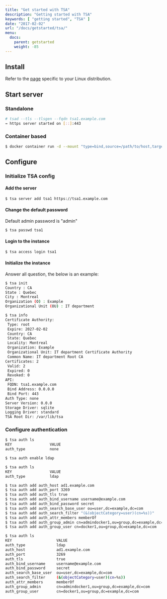 ```yaml
---
title: "Get started with TSA"
description: "Getting started with TSA"
keywords: [ "getting started", "TSA" ]
date: "2017-02-02"
url: "/docs/getstarted/tsa/"
menu:
  docs:
    parent: getstarted
    weight: -85
---
```


## Install

Refer to the [page](../installation/index.md) specific to your Linux distribution.

## Start server
### Standalone

```bash
# tsad --tls --tlsgen --fqdn tsa1.example.com
⇛ https server started on [::]:443
```

### Container based

```bash
$ docker container run -d --mount "type=bind,source=/path/to/host,target=/var/lib/tsa" -p 443:443 kassisol/tsa:x.x.x --tls --tlsgen --fqdn tsa1.example.com
```

## Configure

### Initialize TSA config
#### Add the server

```bash
$ tsa server add tsa1 https://tsa1.example.com
```

#### Change the default password

Default admin password is "admin"

```bash
$ tsa passwd tsa1
```

#### Login to the instance

```bash
$ tsa access login tsa1
```

#### Initialize the instance

Answer all question, the below is an example:

```bash
$ tsa init
Country : CA
State : Quebec
City : Montreal
Organization (O) : Example
Organizational Unit (OU) : IT department
```

```bash
$ tsa info
Certificate Authority:
 Type: root
 Expire: 2027-02-02
 Country: CA
 State: Quebec
 Locality: Montreal
 Organization: Example
 Organizational Unit: IT department Certificate Authority
 Common Name: IT department Root CA
Certificates: 2
 Valid: 2
 Expired: 0
 Revoked: 0
API:
 FQDN: tsa1.example.com
 Bind Address: 0.0.0.0
 Bind Port: 443
Auth Type: none
Server Version: 0.0.0
Storage Driver: sqlite
Logging Driver: standard
TSA Root Dir: /var/lib/tsa
```

### Configure authentication
```bash
$ tsa auth ls
KEY                 VALUE
auth_type           none
```

```bash
$ tsa auth enable ldap
```

```bash
$ tsa auth ls
KEY                 VALUE
auth_type           ldap
```

```bash
$ tsa auth add auth_host ad1.example.com
$ tsa auth add auth_port 3269
$ tsa auth add auth_tls true
$ tsa auth add auth_bind_username username@example.com
$ tsa auth add auth_bind_password secret
$ tsa auth add auth_search_base_user ou=user,dc=example,dc=com
$ tsa auth add auth_search_filter "(&(objectCategory=user)(cn=%s))"
$ tsa auth add auth_attr_members memberOf
$ tsa auth add auth_group_admin cn=admindocker1,ou=group,dc=example,dc=com
$ tsa auth add auth_group_user cn=docker1,ou=group,dc=example,dc=com
```

```bash
$ tsa auth ls
KEY                    VALUE
auth_type              ldap
auth_host              ad1.example.com
auth_port              3269
auth_tls               true
auth_bind_username     username@example.com
auth_bind_password     secret
auth_search_base_user  ou=user,dc=example,dc=com
auth_search_filter     (&(objectCategory=user)(cn=%s))
auth_attr_members      memberOf
auth_group_admin       cn=admindocker1,ou=group,dc=example,dc=com
auth_group_user        cn=docker1,ou=group,dc=example,dc=com
```

